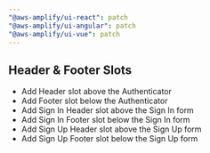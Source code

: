 ```yaml
---
"@aws-amplify/ui-react": patch
"@aws-amplify/ui-angular": patch
"@aws-amplify/ui-vue": patch
---
```


## Header & Footer Slots

- Add Header slot above the Authenticator
- Add Footer slot below the Authenticator
- Add Sign In Header slot above the Sign In form
- Add Sign In Footer slot below the Sign In form
- Add Sign Up Header slot above the Sign Up form
- Add Sign Up Footer slot below the Sign Up form
